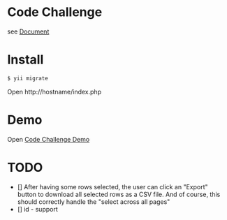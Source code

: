 # Code Challenge
see [Document](https://www.wolai.com/cUoqfoQSb9bnAMQfYaXuGr)

# Install

```bash
$ yii migrate
```

Open http://hostname/index.php

# Demo

Open [Code Challenge Demo](http://gaodongchen.cn:8083)

# TODO
 - [] After having some rows selected, the user can click an "Export" button to download all selected rows as a CSV file. And of course, this should correctly handle the "select across all pages" 
 - [] id - support
